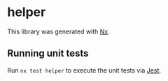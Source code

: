 # helper

This library was generated with [Nx](https://nx.dev).





## Running unit tests

Run `nx test helper` to execute the unit tests via [Jest](https://jestjs.io).


